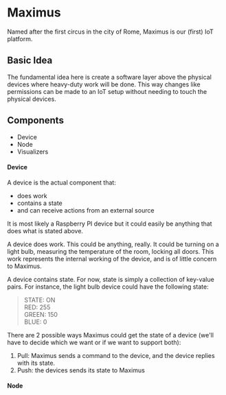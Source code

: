 # Maximus
Named after the first circus in the city of Rome, Maximus is our (first) IoT platform.

## Basic Idea
The fundamental idea here is create a software layer above the physical devices where heavy-duty work will be done. This way changes like permissions can be made to an IoT setup without needing to touch the physical devices.

## Components
* Device
* Node
* Visualizers

#### Device
A device is the actual component that:
* does work
* contains a state
* and can receive actions from an external source

It is most likely a Raspberry PI device but it could easily be anything that does what is stated above.

A device does work. This could be anything, really. It could be turning on a light bulb, measuring the temperature of the room, locking all doors. This work represents the internal working of the device, and is of little concern to Maximus.

A device contains state. For now, state is simply a collection of key-value pairs. For instance, the light bulb device could have the following state:
> STATE: ON  
> RED:   255  
> GREEN: 150  
> BLUE:  0

There are 2 possible ways Maximus could get the state of a device (we'll have to decide which we want or if we want to support both):
1. Pull: Maximus sends a command to the device, and the device replies with its state.
2. Push: the devices sends its state to Maximus

#### Node
